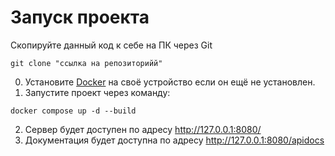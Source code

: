 # Запуск проекта
Скопируйте данный код к себе на ПК через Git
```
git clone "ссылка на репозиторийй"
```

0. Установите [Docker](https://docs.docker.com/get-docker/) на своё устройство если он ещё не установлен.  
1. Запустите проект через команду:
```
docker compose up -d --build
```
2. Сервер будет доступен по адресу http://127.0.0.1:8080/  
3. Документация будет доступна по адресу http://127.0.0.1:8080/apidocs

